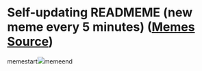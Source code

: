 # Self-updating READMEME (new meme every 5 minutes) ([Memes Source](https://bramses.notion.site/a49c1e962b7646879176ac3b327b6533?v=4d1eda54b170483cb03a40f257231764))

memestart![](https://www.notion.so/image/https%3A%2F%2Fs3-us-west-2.amazonaws.com%2Fsecure.notion-static.com%2F2f0ba2fb-68c2-4113-adb0-dafc952a9351%2FF1125390-B12E-4E3D-B5F0-15B4618188F7.jpeg?table=block&id=3c629715-9272-47c2-9ed0-90eead1a19ea&cache=v2)memeend
